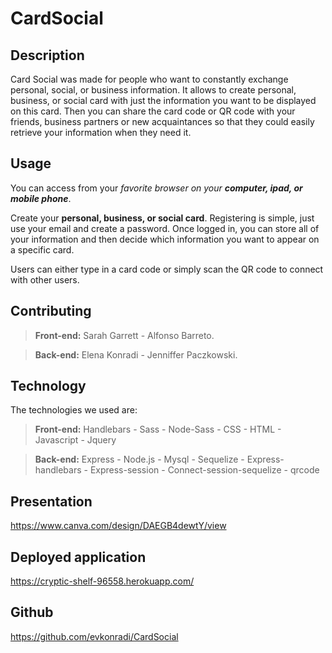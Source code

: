   # CardSocial

  ## Description
  
  Card Social was made for people who want to constantly exchange personal, social, or business information. It allows to create personal, business, or social card with just the information you want to be displayed on this card. Then you can share the card code or QR code with your friends, business partners or new acquaintances so that they could easily retrieve your information when they need it.
  
  ## Usage  
  You can access from your _favorite browser on your **computer, ipad, or mobile phone**_. 

  Create your **personal, business, or social card**. Registering is simple, just use your email and create a password. Once logged in, you can store all of your information and then decide which information you want to appear on a specific card. 

  Users can either type in a card code or simply scan the QR code to connect with other users. 
    
  ## Contributing
   >**Front-end:**
  Sarah Garrett - Alfonso Barreto.

  >**Back-end:**
  Elena Konradi - Jenniffer Paczkowski.

  ## Technology
  The technologies we used are:
  
  >**Front-end:**
  > Handlebars - Sass - Node-Sass - CSS - HTML - Javascript - Jquery

  >**Back-end:**
  > Express - Node.js - Mysql - Sequelize - Express-handlebars - Express-session - Connect-session-sequelize - qrcode

  ## Presentation
  https://www.canva.com/design/DAEGB4dewtY/view

  ## Deployed application
  https://cryptic-shelf-96558.herokuapp.com/  
  
  ## Github
  https://github.com/evkonradi/CardSocial
    
